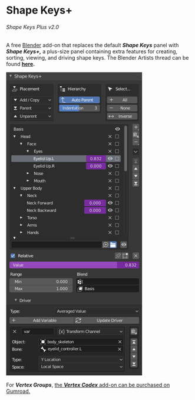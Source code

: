 Shape Keys+
===========
###### Shape Keys Plus v2.0

A free [Blender](https://www.blender.org/) add-on that replaces the default ***Shape Keys*** panel with ***Shape Keys+,*** a plus-size panel containing extra features for creating, sorting, viewing, and driving shape keys. The Blender Artists thread can be found **[here](https://blenderartists.org/t/shape-keys/680636).**

![0|369x821](./screenshot.png)

For ***Vertex Groups***, [the ***Vertex Codex*** add-on can be purchased on Gumroad.](https://michaelglenmontague.gumroad.com/l/vertex_codex)
